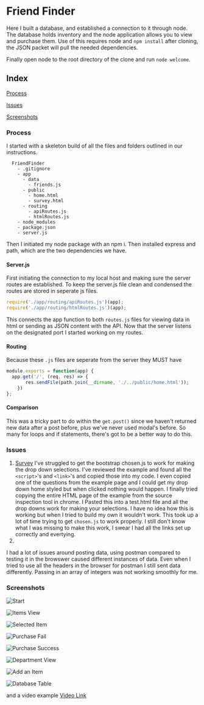 # Friend Finder
Here I built a database, and established a connection to it through node.
The database holds inventory and the node application allows you to view and purchase them.
Use of this requires node and `npm install` after cloning, the JSON packet will pull the needed dependencies.

Finally open node to the root directory of the clone and run `node welcome`. 

## Index
[Process](#Process)

[Issues](#Issues)

[Screenshots](#Screenshots)

### Process
I started with a skeleton build of all the files and folders outlined in our instructions.
```
  FriendFinder
    - .gitignore
    - app
      - data
        - friends.js
      - public
        - home.html
        - survey.html
      - routing
        - apiRoutes.js
        - htmlRoutes.js
    - node_modules
    - package.json
    - server.js
```
Then I initiated my node package with an npm i.
Then installed express and path, which are the two dependencies we have. 

#### Server.js
First initiating the connection to my local host and making sure the server routes are established. 
To keep the server.js file clean and condensed the routes are stored in seperate js files.
```js
require('./app/routing/apiRoutes.js')(app);
require('./app/routing/htmlRoutes.js')(app);
```
This connects the app function to both `routes.js` files for viewing data in html or sending as JSON content with the API. 
Now that the server listens on the designated port I started working on my routes.

#### Routing
Because these `.js` files are seperate from the server they MUST have
```js
module.exports = function(app) {
  app.get('/', (req, res) => {
       res.sendFile(path.join(__dirname, './../public/home.html'));
    })
};
```

#### Comparison
This was a tricky part to do within the `get.post()` since we haven't returned new data after a post before, plus we've never used modal's before.
So many for loops and if statements, there's got to be a better way to do this. 




### Issues
1. [Survey](app/public/survey.html)
I've struggled to get the bootstrap chosen.js to work for making the drop down selections. 
I've reviewed the example and found all the `<script>`'s and `<link>`'s and copied those into my code.
I even copied one of the questions from the example page and I could get my drop down home styled but when clicked nothing would happen.
I finally tried copying the entire HTML page of the example from the source inspection tool in chrome.
I Pasted this into a test.html file and all the drop downs work for making your selections. I have no idea how this is working but when I tried to build my own it wouldn't work. This took up a lot of time trying to get `chosen.js` to work properly. 
I still don't know what I was missing to make this work, I swear I had all the links set up correctly and evertying. 
2. 
I had a lot of issues around posting data, using postman compared to testing it in the browswer caused different instances of data.
Even when I tried to use all the headers in the browser for postman I still sent data differently.
Passing in an array of integers was not working smoothly for me.



### Screenshots
![Start](examples/homescreen.PNG)

![Items View](examples/itemsView.PNG)

![Selected Item](examples/selected.PNG)

![Purchase Fail](examples/purchaseFail.PNG)

![Purchase Success](examples/purchaseSuccess.PNG)

![Department View](examples/departments.PNG)

![Add an Item](examples/addItem.PNG)

![Database Table](examples/database.PNG)

and a video example
[Video Link](examples/example.webm)
